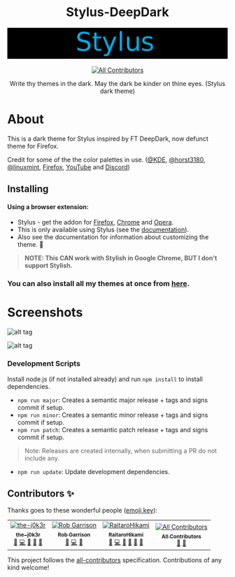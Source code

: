 <h1 align="center">Stylus-DeepDark</h1>
<img src="./Images/Stylus-DeepDark.png">
</h1>
<p align="center">
  <a href="https://github.com/RaitaroH/Stylus-DeepDark/#contributors">
    <img src="https://img.shields.io/badge/all_contributors-2-orange.svg?style=flat-square" alt="All Contributors">
  </a>
</p>
<p align="center">Write thy themes in the dark. May the dark be kinder on thine eyes. (Stylus dark theme)</p>

# About

This is a dark theme for Stylus inspired by FT DeepDark, now defunct theme for Firefox.

Credit for some of the the color palettes in use. ([@KDE](https://github.com/KDE), [@horst3180](https://github.com/horst3180), [@linuxmint](https://github.com/linuxmint), [Firefox](https://www.mozilla.org/en-US/firefox/new/), [YouTube](https://www.youtube.com/) and [Discord](https://discordapp.com/))

## Installing

#### Using a browser extension:
* Stylus - get the addon for [Firefox](https://addons.mozilla.org/en-US/firefox/addon/styl-us/), [Chrome](https://chrome.google.com/webstore/detail/stylus/clngdbkpkpeebahjckkjfobafhncgmne) and [Opera](https://addons.opera.com/en-gb/extensions/details/stylus/).
* This is only available using Stylus (see the [documentation](https://github.com/openstyles/stylus/wiki/Usercss)).
* Also see the documentation for information about customizing the theme. :tada:

>**NOTE: This CAN work with Stylish in Google Chrome, BUT I don't support Stylish.**

### **You can also install all my themes at once from [here](https://gitlab.com/RaitaroH/Import-All-Deepdark).**

# Screenshots

![alt tag](./Images/manager.gif)

![alt tag](./Images/editor.gif)

### Development Scripts

Install node.js (if not installed already) and run `npm install` to install dependencies.

* `npm run major`: Creates a semantic major release + tags and signs commit if setup.
* `npm run minor`: Creates a semantic minor release + tags and signs commit if setup.
* `npm run patch`: Creates a semantic patch release + tags and signs commit if setup.

> Note: Releases are created internally, when submitting a PR do not include any.

* `npm run update`: Update development dependencies.

## Contributors ✨

Thanks goes to these wonderful people ([emoji key](https://allcontributors.org/docs/en/emoji-key)):

<!-- ALL-CONTRIBUTORS-LIST:START - Do not remove or modify this section -->
<!-- prettier-ignore -->
<table>
  <tr>
    <td align="center"><a href="https://github.com/the-j0k3r"><img src="https://avatars0.githubusercontent.com/u/31389848?v=4" width="100px;" alt="the-j0k3r"/><br /><sub><b>the-j0k3r</b></sub></a><br /><a href="https://github.com/RaitaroH/Stylus-DeepDark/issues?q=author%3Athe-j0k3r" title="Bug reports">🐛</a> <a href="https://github.com/RaitaroH/Stylus-DeepDark/commits?author=the-j0k3r" title="Code">💻</a> <a href="#design-the-j0k3r" title="Design">🎨</a> <a href="#ideas-the-j0k3r" title="Ideas, Planning, & Feedback">🤔</a> <a href="#maintenance-the-j0k3r" title="Maintenance">🚧</a></td>
    <td align="center"><a href="http://wowmotty.blogspot.com/"><img src="https://avatars2.githubusercontent.com/u/136959?v=4" width="100px;" alt="Rob Garrison"/><br /><sub><b>Rob Garrison</b></sub></a><br /><a href="https://github.com/RaitaroH/Stylus-DeepDark/issues?q=author%3AMottie" title="Bug reports">🐛</a> <a href="https://github.com/RaitaroH/Stylus-DeepDark/commits?author=Mottie" title="Code">💻</a> <a href="#design-Mottie" title="Design">🎨</a></td>
    <td align="center"><a href="https://userstyles.org/users/377182"><img src="https://avatars1.githubusercontent.com/u/19552720?v=4" width="100px;" alt="RaitaroHikami"/><br /><sub><b>RaitaroHikami</b></sub></a><br /><a href="https://github.com/RaitaroH/Stylus-DeepDark/issues?q=author%3ARaitaroH" title="Bug reports">🐛</a> <a href="https://github.com/RaitaroH/Stylus-DeepDark/commits?author=RaitaroH" title="Code">💻</a> <a href="#design-RaitaroH" title="Design">🎨</a> <a href="https://github.com/RaitaroH/Stylus-DeepDark/commits?author=RaitaroH" title="Documentation">📖</a> <a href="#ideas-RaitaroH" title="Ideas, Planning, & Feedback">🤔</a> <a href="#maintenance-RaitaroH" title="Maintenance">🚧</a></td>
    <td align="center"><a href="https://allcontributors.org"><img src="https://avatars1.githubusercontent.com/u/46410174?v=4" width="100px;" alt="All Contributors"/><br /><sub><b>All Contributors</b></sub></a><br /><a href="#design-all-contributors" title="Design">🎨</a> <a href="https://github.com/RaitaroH/Stylus-DeepDark/commits?author=all-contributors" title="Documentation">📖</a></td>
  </tr>
</table>

<!-- ALL-CONTRIBUTORS-LIST:END -->

This project follows the [all-contributors](https://github.com/all-contributors/all-contributors) specification. Contributions of any kind welcome!
